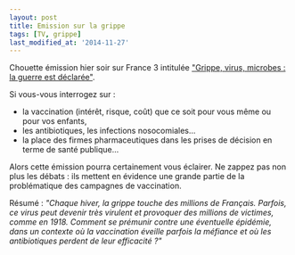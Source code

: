 ```yaml
---
layout: post
title: Emission sur la grippe
tags: [TV, grippe]
last_modified_at: '2014-11-27'
---
```


Chouette émission hier soir sur France 3 intitulée ["Grippe, virus, microbes : la guerre est déclarée"](http://www.france3.fr/emission/tout-peut-changer/diffusion-du-09-12-2013-20h45).

Si vous-vous interrogez sur :

- la vaccination (intérêt, risque, coût) que ce soit pour vous même ou pour vos enfants,
- les antibiotiques, les infections nosocomiales...
- la place des firmes pharmaceutiques dans les prises de décision en terme de santé publique...

Alors cette émission pourra certainement vous éclairer. Ne zappez pas non plus les débats : ils mettent en évidence une grande partie de la problématique des campagnes de vaccination.

Résumé : _"Chaque hiver, la grippe touche des millions de Français. Parfois, ce virus peut devenir très virulent et provoquer des millions de victimes, comme en 1918. Comment se prémunir contre une éventuelle épidémie, dans un contexte où la vaccination éveille parfois la méfiance et où les antibiotiques perdent de leur efficacité ?"_
